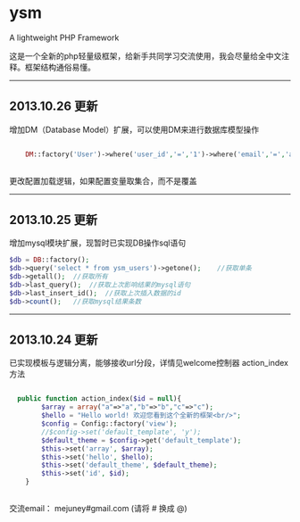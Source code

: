 ysm
===

A lightweight PHP Framework

这是一个全新的php轻量级框架，给新手共同学习交流使用，我会尽量给全中文注释。框架结构通俗易懂。

--------------------------------------------------------------------------
2013.10.26 更新
--------------------------------------------------------------------------
增加DM（Database Model）扩展，可以使用DM来进行数据库模型操作
```php

    DM::factory('User')->where('user_id','=','1')->where('email','=','aaa')->join('story');
	
```

更改配置加载逻辑，如果配置变量取集合，而不是覆盖

--------------------------------------------------------------------------
2013.10.25 更新
--------------------------------------------------------------------------
增加mysql模块扩展，现暂时已实现DB操作sql语句
```php
$db = DB::factory();
$db->query('select * from ysm_users')->getone();	//获取单条
$db->getall();	//获取所有
$db->last_query();	//获取上次影响结果的mysql语句
$db->last_insert_id();	//获取上次插入数据的id
$db->count();	//获取mysql结果条数
```

--------------------------------------------------------------------------
2013.10.24 更新
--------------------------------------------------------------------------
已实现模板与逻辑分离，能够接收url分段，详情见welcome控制器 action_index方法

```php

  public function action_index($id = null){
		$array = array("a"=>"a","b"=>"b","c"=>"c");
		$hello = "Hello world! 欢迎您看到这个全新的框架<br/>";
		$config = Config::factory('view');
		//$config->set('default_template', 'y');
		$default_theme = $config->get('default_template');
		$this->set('array', $array);
		$this->set('hello', $hello);
		$this->set('default_theme', $default_theme);
		$this->set('id', $id);
	}
	
```

交流email： mejuney#gmail.com (请将 # 换成 @)
